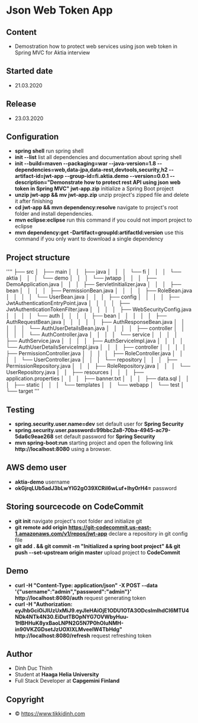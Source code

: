 # Json Web Token App

## Content
- Demostration how to protect web services using json web token in Spring MVC for Aktia interview

## Started date
- 21.03.2020

## Release
- 23.03.2020

## Configuration
- **spring shell** run spring shell
- **init --list** list all dependencies and documentation about spring shell
- **init --build=maven --packaging=war --java-version=1.8 --dependencies=web,data-jpa,data-rest,devtools,security,h2 --artifact-id=jwt-app --group-id=fi.aktia.demo --version=0.0.1 --description="Demonstrate how to protect rest API using json web token in Spring MVC" jwt-app.zip** initialize a Spring Boot project
- **unzip jwt-app && mv jwt-app.zip** unzip project's zipped file and delete it after finishing
- **cd jwt-app && mvn dependency:resolve** navigate to project's root folder and install dependencies.
- **mvn eclipse:eclipse** run this command if you could not import project to eclipse
- **mvn dependency:get -Dartifact=groupId:artifactId:version** use this command if you only want to download a single dependency

## Project structure

''''
├── src
│   ├── main
│   │   ├── java
│   │   │   └── fi
│   │   │       └── aktia
│   │   │           └── demo
│   │   │               └── jwtapp
│   │   │                   ├── DemoApplication.java
│   │   │                   ├── ServletInitializer.java
│   │   │                   ├── bean
│   │   │                   │   ├── PermissionBean.java
│   │   │                   │   ├── RoleBean.java
│   │   │                   │   └── UserBean.java
│   │   │                   ├── config
│   │   │                   │   ├── JwtAuthenticationEntryPoint.java
│   │   │                   │   ├── JwtAuthenticationTokenFilter.java
│   │   │                   │   ├── WebSecurityConfig.java
│   │   │                   │   └── auth
│   │   │                   │       ├── bean
│   │   │                   │       │   ├── AuthRequestBean.java
│   │   │                   │       │   ├── AuthResponseBean.java
│   │   │                   │       │   └── AuthUserDetailsBean.java
│   │   │                   │       ├── controller
│   │   │                   │       │   └── AuthController.java
│   │   │                   │       └── service
│   │   │                   │           ├── AuthService.java
│   │   │                   │           ├── AuthServiceImpl.java
│   │   │                   │           └── AuthUserDetailsServiceImpl.java
│   │   │                   ├── controller
│   │   │                   │   ├── PermissionController.java
│   │   │                   │   ├── RoleController.java
│   │   │                   │   └── UserController.java
│   │   │                   └── repository
│   │   │                       ├── PermissionRepository.java
│   │   │                       ├── RoleRepository.java
│   │   │                       └── UserRepository.java
│   │   ├── resources
│   │   │   ├── application.properties
│   │   │   ├── banner.txt
│   │   │   ├── data.sql
│   │   │   ├── static
│   │   │   └── templates
│   │   └── webapp
│   └── test
│       
└── target
  '''
  
## Testing
- **spring.security.user.name=dev** set default user for **Spring Security**
- **spring.security.user.password=99bbc2a8-70ba-4945-ac79-5da6c9eae268** set default password for **Spring Security**
- **mvn spring-boot:run** starting project and open the following link **http://localhost:8080** using a browser.

## AWS demo user
- **aktia-demo** username
- **okGjrqLUb5adJ3bLwYlG2gO39XCRiI6wLuf+lhy0rH4=** password

## Storing sourcecode on CodeCommit
- **git init** navigate project's root folder and initialize git
- **git remote add origin https://git-codecommit.us-east-1.amazonaws.com/v1/repos/jwt-app** declare a repository in git config file
- **git add . && git commit -m "Initialized a spring boot project" && git push --set-upstream origin master** upload project to **CodeCommit** 

## Demo
- **curl -H "Content-Type: application/json" -X POST --data '{"username":"admin","password":"admin"}' http://localhost:8080/auth** request generating token
- **curl -H "Authorization: eyJhbGciOiJIUzUxMiJ9.eyJleHAiOjE1ODU1OTA3ODcsImlhdCI6MTU4NDk4NTk4N30.EiDutTBOpNYG7OVWbyHuu-1HBHHuK8yxBaoLNPN2G5N7P0hOIuNMH-in90VKZGDsetJzUOXlXLMveelW4TbHdg" http://localhost:8080/refresh** request refreshing token

## Author
- Dinh Duc Thinh
- Student at **Haaga Helia University**
- Full Stack Developer at **Capgemini Finland**

## Copyright
- © https://www.tikkidinh.com